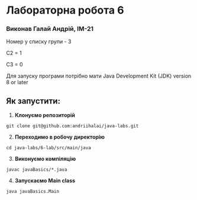 # Лабораторна робота 6

### Виконав Галай Андрій, ІМ-21

Номер у списку групи - 3

C2 = 1

C3 = 0

Для запуску програми потрібно мати Java Development Kit (JDK) version 8 or later

## Як запустити:
1. **Клонуємо репозиторій**
```shell
git clone git@github.com:andriihalai/java-labs.git
```

2. **Переходимо в робочу директорію**
```shell
cd java-labs/6-lab/src/main/java
```

3. **Виконуємо компіляцію**
```shell
javac javaBasics/*.java
```

4. **Запускаємо Main class**
```shell
java javaBasics.Main
```
